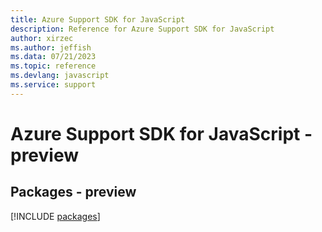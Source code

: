 ```yaml
---
title: Azure Support SDK for JavaScript
description: Reference for Azure Support SDK for JavaScript
author: xirzec
ms.author: jeffish
ms.data: 07/21/2023
ms.topic: reference
ms.devlang: javascript
ms.service: support
---
```

# Azure Support SDK for JavaScript - preview
## Packages - preview
[!INCLUDE [packages](support-index.md)]